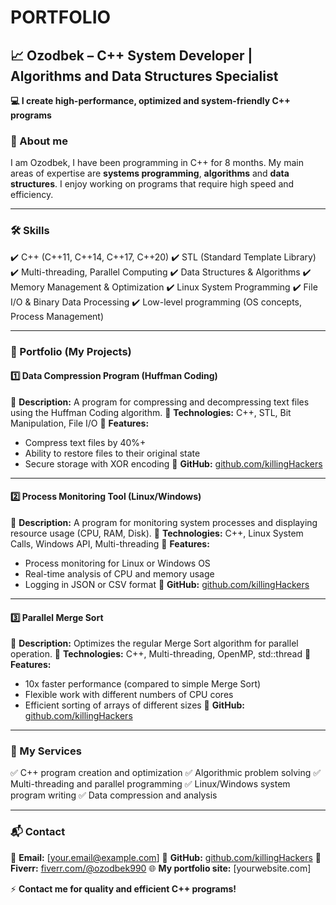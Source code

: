 # PORTFOLIO
## 📈 Ozodbek – C++ System Developer | Algorithms and Data Structures Specialist

**💻 I create high-performance, optimized and system-friendly C++ programs**

### **👋 About me**
I am Ozodbek, I have been programming in C++ for 8 months. My main areas of expertise are **systems programming**, **algorithms** and **data structures**. I enjoy working on programs that require high speed and efficiency.

---
### **🛠️ Skills**
✔️ C++ (C++11, C++14, C++17, C++20)
✔️ STL (Standard Template Library)
✔️ Multi-threading, Parallel Computing
✔️ Data Structures & Algorithms
✔️ Memory Management & Optimization
✔️ Linux System Programming
✔️ File I/O & Binary Data Processing
✔️ Low-level programming (OS concepts, Process Management)

---
### **🚀 Portfolio (My Projects)**

#### **1️⃣ Data Compression Program (Huffman Coding)**
🔹 **Description:** A program for compressing and decompressing text files using the Huffman Coding algorithm.
🔹 **Technologies:** C++, STL, Bit Manipulation, File I/O
🔹 **Features:**
- Compress text files by 40%+
- Ability to restore files to their original state
- Secure storage with XOR encoding
🔹 **GitHub:** [github.com/killingHackers](https://github.com/killingHackers)

---
#### **2️⃣ Process Monitoring Tool (Linux/Windows)**
🔹 **Description:** A program for monitoring system processes and displaying resource usage (CPU, RAM, Disk).
🔹 **Technologies:** C++, Linux System Calls, Windows API, Multi-threading
🔹 **Features:**
- Process monitoring for Linux or Windows OS
- Real-time analysis of CPU and memory usage
- Logging in JSON or CSV format
🔹 **GitHub:** [github.com/killingHackers](https://github.com/killingHackers)

---
#### **3️⃣ Parallel Merge Sort**
🔹 **Description:** Optimizes the regular Merge Sort algorithm for parallel operation.
🔹 **Technologies:** C++, Multi-threading, OpenMP, std::thread
🔹 **Features:**
- 10x faster performance (compared to simple Merge Sort)
- Flexible work with different numbers of CPU cores
- Efficient sorting of arrays of different sizes
🔹 **GitHub:** [github.com/killingHackers](https://github.com/killingHackers)

---
### **📢 My Services**
✅ C++ program creation and optimization
✅ Algorithmic problem solving
✅ Multi-threading and parallel programming
✅ Linux/Windows system program writing
✅ Data compression and analysis

---
### **📬 Contact**
📩 **Email:** [your.email@example.com]
🔗 **GitHub:** [github.com/killingHackers](https://github.com/killingHackers)
💼 **Fiverr:** [fiverr.com/@ozodbek990](https://www.fiverr.com/@ozodbek990)
🌐 **My portfolio site:** [yourwebsite.com]

⚡ **Contact me for quality and efficient C++ programs!**
